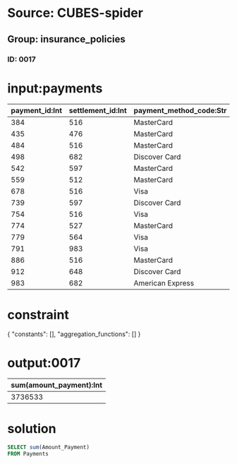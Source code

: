 # Source: CUBES-spider
## Group: insurance_policies
### ID: 0017

# input:payments

| payment_id:Int | settlement_id:Int | payment_method_code:Str | date_payment_made:Date | amount_payment:Int |
|---|---|---|---|---|
| 384 | 516 | MasterCard | 2018-02-16 | 241730 |
| 435 | 476 | MasterCard | 2017-05-28 | 448613 |
| 484 | 516 | MasterCard | 2017-06-24 | 456098 |
| 498 | 682 | Discover Card | 2017-08-06 | 38324 |
| 542 | 597 | MasterCard | 2018-01-10 | 407235 |
| 559 | 512 | MasterCard | 2018-02-18 | 235893 |
| 678 | 516 | Visa | 2017-12-16 | 459407 |
| 739 | 597 | Discover Card | 2017-10-07 | 71246 |
| 754 | 516 | Visa | 2018-02-24 | 7343 |
| 774 | 527 | MasterCard | 2018-01-28 | 319142 |
| 779 | 564 | Visa | 2017-05-28 | 155654 |
| 791 | 983 | Visa | 2017-05-03 | 172309 |
| 886 | 516 | MasterCard | 2017-07-31 | 423154 |
| 912 | 648 | Discover Card | 2017-05-04 | 123255 |
| 983 | 682 | American Express | 2018-01-19 | 177130 |

# constraint

{
  "constants": [],
  "aggregation_functions": []
}

# output:0017

| sum(amount_payment):Int |
|---|
| 3736533 |

# solution

```sql
SELECT sum(Amount_Payment)
FROM Payments
```
